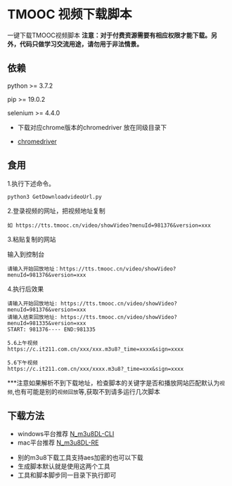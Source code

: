 # TMOOC 视频下载脚本
一键下载TMOOC视频脚本
**注意：对于付费资源需要有相应权限才能下载。另外，代码只做学习交流用途，请勿用于非法情景。**
## 依赖
python >= 3.7.2

pip >= 19.0.2

selenium >= 4.4.0
- 下载对应chrome版本的chromedriver 放在同级目录下
* [chromedriver](https://registry.npmmirror.com/binary.html?path=chromedriver/)
## 食用
1.执行下述命令。

```
python3 GetDownloadvideoUrl.py
```
2.登录视频的网址，把视频地址复制

```
如 https://tts.tmooc.cn/video/showVideo?menuId=981376&version=xxx
```

3.粘贴复制的网站

输入到控制台
```
请输入开始回放地址：https://tts.tmooc.cn/video/showVideo?menuId=981376&version=xxx
```
4.执行后效果
```
请输入开始回放地址: https://tts.tmooc.cn/video/showVideo?menuId=981376&version=xxx
请输入结束回放地址: https://tts.tmooc.cn/video/showVideo?menuId=981335&version=xxx
START: 981376---- END:981335

5.6上午视频
https://c.it211.com.cn/xxx/xxx.m3u8?_time=xxxx&sign=xxxx

5.6下午视频
https://c.it211.com.cn/xxx/xxxx.m3u8?_time=xxx&sign=xxxx
```
***注意如果解析不到下载地址，检查脚本的关键字是否和播放网站匹配默认为`视频`,也有可能是别的`视频回放`等,获取不到请多运行几次脚本
## 下载方法
- windows平台推荐
[N_m3u8DL-CLI](https://github.com/nilaoda/N_m3u8DL-CLI)
- mac平台推荐
[N_m3u8DL-RE](https://github.com/nilaoda/N_m3u8DL-RE)
* 别的m3u8下载工具支持aes加密的也可以下载
* 生成脚本默认就是使用这两个工具
* 工具和脚本脚步同一目录下执行即可